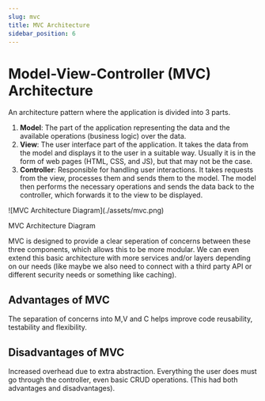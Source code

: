 ```yaml
---
slug: mvc
title: MVC Architecture
sidebar_position: 6
---
```


# Model-View-Controller (MVC) Architecture

An architecture pattern where the application is divided into 3 parts.

1. **Model**: The part of the application representing the data and the available operations (business logic) over the data.
2. **View**: The user interface part of the application. It takes the data from the model and displays it to the user in a suitable way. Usually it is in the form of web pages (HTML, CSS, and JS), but that may not be the case.
3. **Controller**: Responsible for handling user interactions. It takes requests from the view, processes them and sends them to the model. The model then performs the necessary operations and sends the data back to the controller, which forwards it to the view to be displayed.

<div class="img-center">
![MVC Architecture Diagram](./assets/mvc.png)

MVC Architecture Diagram

</div>

MVC is designed to provide a clear seperation of concerns between these three components, which allows this to be more modular. We can even extend this basic architecture with more services and/or layers depending on our needs (like maybe we also need to connect with a third party API or different security needs or something like caching).

## Advantages of MVC

The separation of concerns into M,V and C helps improve code reusability, testability and flexibility.

## Disadvantages of MVC

Increased overhead due to extra abstraction. Everything the user does must go through the controller, even basic CRUD operations. (This had both advantages and disadvantages).
